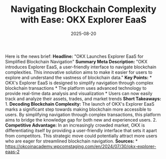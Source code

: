 ﻿---
title: 'Navigating Blockchain Complexity with Ease: OKX Explorer EaaS'
date: '2025-08-20'
category: Markets
summary: ''
slug: navigating blockchain complexity with ease okx explorer eaas
source_urls:
- https://okcoinacademy.wpcomstaging.com/en/2024/07/30/okx-explorer-eaas-2
seo:
  title: 'Navigating Blockchain Complexity with Ease: OKX Explorer EaaS | Hash n Hedge'
  description: ''
  keywords:
  - news
  - markets
  - brief
---

Here is the news brief:  **Headline:** "OKX Launches Explorer EaaS for Simplified Blockchain Navigation"  **Summary Meta Description:** "OKX introduces Explorer EaaS, a user-friendly interface to navigate blockchain complexities. This innovative solution aims to make it easier for users to explore and understand the vastness of blockchain data."  **Key Points:**  * OKX's Explorer EaaS is designed to simplify navigation through complex blockchain transactions * The platform uses advanced technology to provide real-time data analysis and visualization * Users can now easily track and analyze their assets, trades, and market trends  **Short Takeaways:**  1. **Decoding Blockchain Complexity:** The launch of OKX's Explorer EaaS marks a significant step towards making blockchain more accessible to users. By simplifying navigation through complex transactions, this platform aims to bridge the knowledge gap for both new and experienced users. 2. **Competitive Advantage:** In an increasingly crowded market, OKX is differentiating itself by providing a user-friendly interface that sets it apart from competitors. This strategic move could potentially attract more users who are eager for streamlined blockchain navigation.  **Sources:** * https://okcoinacademy.wpcomstaging.com/en/2024/07/30/okx-explorer-eaas-2 
